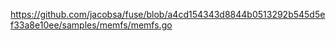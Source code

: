 https://github.com/jacobsa/fuse/blob/a4cd154343d8844b0513292b545d5ef33a8e10ee/samples/memfs/memfs.go